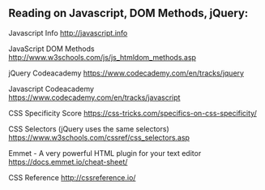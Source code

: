 Reading on Javascript, DOM Methods, jQuery:
----------------------
Javascript Info
http://javascript.info

JavaScript DOM Methods
http://www.w3schools.com/js/js_htmldom_methods.asp

jQuery Codeacademy
https://www.codecademy.com/en/tracks/jquery

Javascript Codeacademy
https://www.codecademy.com/en/tracks/javascript

CSS Specificity Score
https://css-tricks.com/specifics-on-css-specificity/

CSS Selectors (jQuery uses the same selectors)
https://www.w3schools.com/cssref/css_selectors.asp

Emmet - A very powerful HTML plugin for your text editor
https://docs.emmet.io/cheat-sheet/

CSS Reference
http://cssreference.io/
